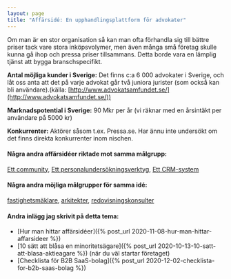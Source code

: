 ```yaml
---
layout: page
title: "Affärsidé: En upphandlingsplattform för advokater"
---
```

Om man är en stor organisation så kan man ofta förhandla sig till bättre priser tack vare stora inköpsvolymer, men även många små företag skulle kunna gå ihop och pressa priser tillsammans. Detta borde vara en lämplig tjänst att bygga branschspecifikt.

**Antal möjliga kunder i Sverige:** Det finns c:a 6 000 advokater i Sverige, och låt oss anta att det på varje advokat går två juniora jurister (som också kan bli användare).(källa: [http://www.advokatsamfundet.se/](http://www.advokatsamfundet.se/))

**Marknadspotential i Sverige:** 90 Mkr per år (vi räknar med en årsintäkt per användare på 5000 kr)

**Konkurrenter:** Aktörer såsom t.ex. Pressa.se. Har ännu inte undersökt om det finns direkta konkurrenter inom nischen.

#### Några andra affärsidéer riktade mot samma målgrupp:
[Ett community](/affarsideer/ett-community-for-advokater/), [Ett personalundersökningsverktyg](/affarsideer/ett-personalundersokningsverktyg-for-advokater/), [Ett CRM-system](/affarsideer/ett-crm-system-for-advokater/)


#### Några andra möjliga målgrupper för samma idé:
[fastighetsmäklare](/affarsideer/en-upphandlingsplattform-for-fastighetsmaklare/), [arkitekter](/affarsideer/en-upphandlingsplattform-for-arkitekter/), [redovisningskonsulter](/affarsideer/en-upphandlingsplattform-for-redovisningskonsulter/)

#### Andra inlägg jag skrivit på detta tema:
- [Hur man hittar affärsidéer]({% post_url 2020-11-08-hur-man-hittar-affarsideer %})
- [10 sätt att blåsa en minoritetsägare]({% post_url 2020-10-13-10-satt-att-blasa-aktieagare %}) (när du väl startar företaget)
- [Checklista för B2B SaaS-bolag]({% post_url 2020-12-02-checklista-for-b2b-saas-bolag %})

